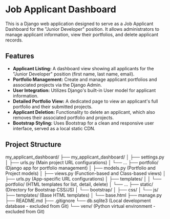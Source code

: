 # Job Applicant Dashboard

This is a Django web application designed to serve as a Job Applicant Dashboard for the "Junior Developer" position. It allows administrators to manage applicant information, view their portfolios, and delete applicant records.

## Features

* **Applicant Listing:** A dashboard view showing all applicants for the "Junior Developer" position (first name, last name, email).
* **Portfolio Management:** Create and manage applicant portfolios and associated projects via the Django Admin.
* **User Integration:** Utilizes Django's built-in User model for applicant information.
* **Detailed Portfolio View:** A dedicated page to view an applicant's full portfolio and their submitted projects.
* **Applicant Deletion:** Functionality to delete an applicant, which also removes their associated portfolio and projects.
* **Bootstrap Styling:** Uses Bootstrap for a clean and responsive user interface, served as a local static CDN.

## Project Structure

my_applicant_dashboard/
├── my_applicant_dashboard/
│   ├── settings.py
│   ├── urls.py  (Main project URL configurations)
│   └── ...
├── portfolio/            (Django app for portfolio management)
│   ├── models.py         (Portfolio and Project models)
│   ├── views.py          (Function-based and Class-based views)
│   ├── urls.py           (App-specific URL configurations)
│   ├── templates/
│   │   └── portfolio/    (HTML templates for list, detail, delete)
│   └── ...
├── static/               (Directory for Bootstrap CSS/JS)
│   └── bootstrap/
│       ├── css/
│       └── js/
├── templates/            (Base HTML templates)
│   └── base.html
├── manage.py
├── README.md
├── .gitignore
└── db.sqlite3            (Local development database - excluded from Git)
└── venv/                 (Python virtual environment - excluded from Git)